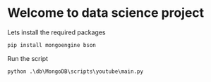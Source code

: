 # Welcome to data science project

Lets install the required packages

```python
pip install mongoengine bson
```

Run the script

```python
python .\db\MongoDB\scripts\youtube\main.py
```
